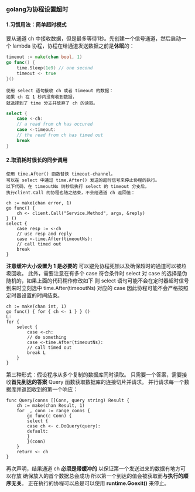 ### golang为协程设置超时

#### 1.习惯用法：简单超时模式

要从通道 ch 中接收数据，但是最多等待1秒。先创建一个信号通道，然后启动一个 lambda 协程，协程在给通道发送数据之前是**休眠**的：
```go
timeout := make(chan bool, 1)
go func() {
    time.Sleep(1e9) // one second
    timeout <- true
}()
```
```
使用 select 语句接收 ch 或者 timeout 的数据：
如果 ch 在 1 秒内没有收到数据，
就选择到了 time 分支并放弃了 ch 的读取。
```

```go
select {
    case <-ch:
    // a read from ch has occured
    case <-timeout:
    // the read from ch has timed out
    break
}
```


#### 2.取消耗时很长的同步调用
```
使用 time.After() 函数替换 timeout-channel。
可以在 select 中通过 time.After() 发送的超时信号来停止协程的执行。
以下代码，在 timeoutNs 纳秒后执行 select 的 timeout 分支后，
执行client.Call 的协程也随之结束，不会给通道 ch 返回值：
```

```golang
ch := make(chan error, 1)
go func() { 
    ch <- client.Call("Service.Method", args, &reply) 
} ()
select {
    case resp := <-ch
    // use resp and reply
    case <-time.After(timeoutNs):
    // call timed out
    break
}
```

**注意缓冲大小设置为 1 是必要的**
可以避免协程死锁以及确保超时的通道可以被垃圾回收。
此外，需要注意在有多个 case 符合条件时
select 对 case 的选择是伪随机的，如果上面的代码稍作修改如下
则 select 语句可能不会在定时器超时信号到来时立刻选中 time.After(timeoutNs) 对应的 case
因此协程可能不会严格按照定时器设置的时间结束。

```golang
ch := make(chan int, 1)
go func() { for { ch <- 1 } } ()
L:
for {
    select {
        case <-ch:
        // do something
        case <-time.After(timeoutNs):
        // call timed out
        break L
    }
}
```


第三种形式：假设程序从多个复制的数据库同时读取。
只需要一个答案，需要接收**首先到达的答案**
Query 函数获取数据库的连接切片并请求。
并行请求每一个数据库并返回收到的第一个响应：
```golang
func Query(conns []Conn, query string) Result {
    ch := make(chan Result, 1)
    for _, conn := range conns {
        go func(c Conn) {
        select {
        case ch <- c.DoQuery(query):
        default:
        }
        }(conn)
    }
    return <- ch
}
```

再次声明，结果通道 ch **必须是带缓冲的**
以保证第一个发送进来的数据有地方可以存放
确保放入的首个数据总会成功
所以第一个到达的值会被获取而**与执行的顺序无关**。
正在执行的协程可以总是可以使用 **runtime.Goexit()** 来停止。